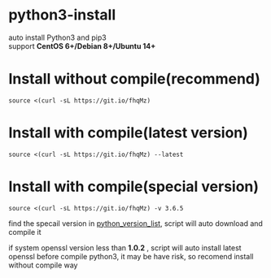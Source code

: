 # python3-install
auto install Python3 and pip3  
support **CentOS 6+/Debian 8+/Ubuntu 14+**

# Install without compile(recommend)
```
source <(curl -sL https://git.io/fhqMz)
```

# Install with compile(latest version)
```
source <(curl -sL https://git.io/fhqMz) --latest
```

# Install with compile(special version)
```
source <(curl -sL https://git.io/fhqMz) -v 3.6.5
```
find the specail version in [python_version_list](https://www.python.org/ftp/python/), script will auto download and compile it   

if system openssl version less than **1.0.2** , script will auto install latest openssl before compile python3, it may be have risk, so recomend install without compile way
